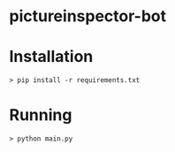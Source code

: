 # pictureinspector-bot
# Installation

```shell
> pip install -r requirements.txt
```

# Running

```shell
> python main.py
```
